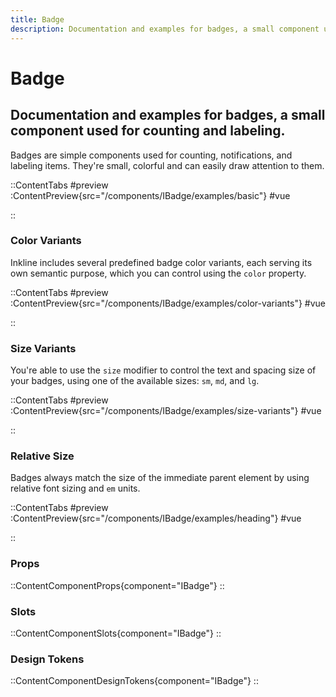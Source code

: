 ```yaml
---
title: Badge
description: Documentation and examples for badges, a small component used for counting and labeling.
---
```


# Badge
## Documentation and examples for badges, a small component used for counting and labeling.

Badges are simple components used for counting, notifications, and labeling items. They're small, colorful and can easily draw attention to them.

::ContentTabs
#preview
:ContentPreview{src="/components/IBadge/examples/basic"}
#vue
<!-- Autodocs{src="@inkline/inkline/components/IBadge/examples/basic.raw.vue" lang="vue"} -->
::

### Color Variants

Inkline includes several predefined badge color variants, each serving its own semantic purpose, which you can control using the `color` property.

::ContentTabs
#preview
:ContentPreview{src="/components/IBadge/examples/color-variants"}
#vue
<!-- Autodocs{src="@inkline/inkline/components/IBadge/examples/color-variants.raw.vue" lang="vue"} -->
::


### Size Variants
You're able to use the `size` modifier to control the text and spacing size of your badges, using one of the available sizes: `sm`, `md`, and `lg`. 

::ContentTabs
#preview
:ContentPreview{src="/components/IBadge/examples/size-variants"}
#vue
<!-- Autodocs{src="@inkline/inkline/components/IBadge/examples/size-variants.raw.vue" lang="vue"} -->
::

### Relative Size

Badges always match the size of the immediate parent element by using relative font sizing and `em` units.

::ContentTabs
#preview
:ContentPreview{src="/components/IBadge/examples/heading"}
#vue
<!-- Autodocs{src="@inkline/inkline/components/IBadge/examples/heading.raw.vue" lang="vue"} -->
::


### Props
::ContentComponentProps{component="IBadge"}
::

### Slots
::ContentComponentSlots{component="IBadge"}
::

### Design Tokens
::ContentComponentDesignTokens{component="IBadge"}
::

